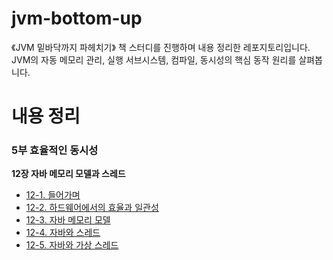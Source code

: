 # jvm-bottom-up
《JVM 밑바닥까지 파헤치기》 책 스터디를 진행하며 내용 정리한 레포지토리입니다. <br>
JVM의 자동 메모리 관리, 실행 서브시스템, 컴파일, 동시성의 핵심 동작 원리를 살펴봅니다.


# 내용 정리
### 5부 효율적인 동시성
**12장 자바 메모리 모델과 스레드**
- [12-1. 들어가며](/chap05/12-1.md)
- [12-2. 하드웨어에서의 효율과 일관성](/chap05/12-2.하드웨어에서의_효율성과_일관성.md)
- [12-3. 자바 메모리 모델](chap05/12-3.자바_메모리_모델.md)
- [12-4. 자바와 스레드](/chap05/12-4.자바와_스레드.md)
- [12-5. 자바와 가상 스레드](/chap05/12-5.자바와_가상스레드.md)


